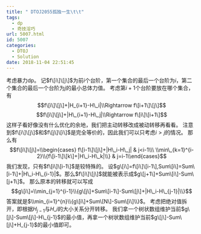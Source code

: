 ```yaml
---
title: " DTOJ2055孤独一生\t\t"
tags:
  - dp
  - 奇技淫巧
url: 5007.html
id: 5007
categories:
  - DTOJ
  - Solution
date: 2018-11-04 22:51:45
---
```


考虑暴力dp。 记$f\[i\]\[j\]$为前$i$个台阶，第一个集合的最后一个台阶为$i$，第二个集合的最后一个台阶为$j$的最小总体力值。 考虑第$i+1$个台阶要放在哪个集合，有 $$f\[i\]\[j\]+|H_{i+1}-H\_i|\\Rightarrow f\[i+1\]\[j\]$$ $$f\[i\]\[j\]+|H\_{i+1}-H\_j|\\Rightarrow f\[i\]\[i+1\]$$ 这样子看好像没有什么优化的余地，我们把主动转移改成被动转移再看看。 注意到$f\[i\]\[j\]$和$f\[j\]\[i\]$是完全等价的，因此我们可以只考虑$i> j$的情况。 那么有 $$f\[i\]\[j\]=\\begin{cases} f\[i-1\]\[j\]+|H\_i-H\_j| & j<i-1\\\ \\min\_{k=1}^{i-2}\\{f\[i-1\]\[k\]+|H\_i-H\_k|\\} & j=i-1\\end{cases}$$ 我们发现，只有$f\[i\]\[i-1\]$是较特殊的。 设$g\[i\]=f\[i\]\[i-1\],Sum\[i\]=Sum\[i-1\]+|H\_i-H\_{i-1}|$。那么$f\[i\]\[j\]$就能被表示成$g\[j+1\]+Sum\[i\]-Sum\[j+1\]$。 那么原本的转移就可以写成 $$g\[i\]=\\min_{j=1}^{i-1}\\{g\[j\]+Sum\[i-1\]-Sum\[j\]+|H\_i-H\_{j-1}|\\}$$ 答案就是$\\min_{i=1}^{n}\\{g\[i\]+Sum\[N\]-Sum\[i\]\\}$。 考虑把绝对值拆开，即根据$H_{j-1}$与$H\_i$的大小关系分开转移。 我们拿一个树状数组维护当前$g\[j\]-Sum\[j\]-H\_{j-1}$的最小值，再拿一个树状数组维护当前$g\[j\]-Sum\[j\]+H_{j-1}$的最小值即可。